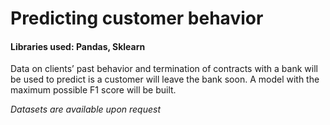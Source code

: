# Predicting customer behavior

#### Libraries used: Pandas, Sklearn

Data on clients’ past behavior and termination of contracts with a bank will be used to predict is a customer will leave the bank soon. A model with the maximum possible F1 score will be built.

*Datasets are available upon request*
